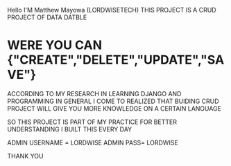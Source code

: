 Hello I'M Matthew Mayowa (LORDWISETECH)
THIS PROJECT IS A CRUD PROJECT OF DATA DATBLE

WERE YOU CAN {"CREATE","DELETE","UPDATE","SAVE"}
============
ACCORDING TO MY RESEARCH IN LEARNING DJANGO AND PROGRAMMING IN GENERAL I COME TO REALIZED THAT BUIDING CRUD PROJECT WILL GIVE YOU MORE KNOWLEDGE ON A CERTAIN LANGUAGE

SO THIS PROJECT IS PART OF MY PRACTICE 
FOR BETTER UNDERSTANDING I BUILT THIS EVERY DAY 

ADMIN USERNAME = LORDWISE
ADMIN PASS= LORDWISE

THANK YOU

